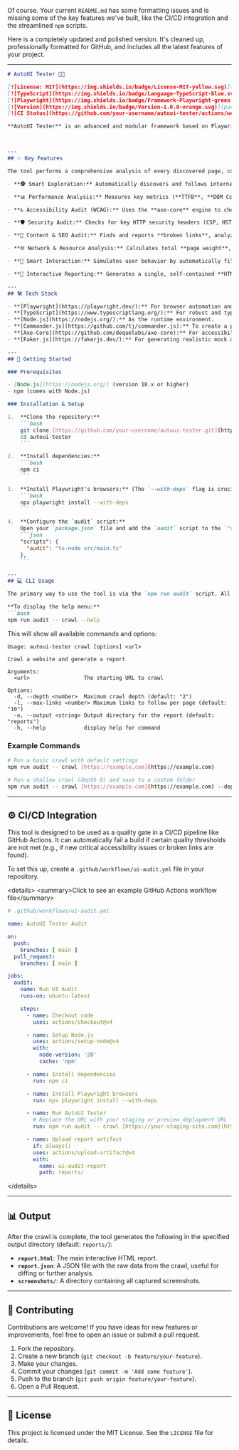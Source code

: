 Of course. Your current `README.md` has some formatting issues and is missing some of the key features we've built, like the CI/CD integration and the streamlined `npm` scripts.

Here is a completely updated and polished version. It's cleaned up, professionally formatted for GitHub, and includes all the latest features of your project.

-----

````markdown
# AutoUI Tester 🤖🧪

[![License: MIT](https://img.shields.io/badge/License-MIT-yellow.svg)](https://opensource.org/licenses/MIT)
[![TypeScript](https://img.shields.io/badge/Language-TypeScript-blue.svg)](https://www.typescriptlang.org/)
[![Playwright](https://img.shields.io/badge/Framework-Playwright-green.svg)](https://playwright.dev/)
[![Version](https://img.shields.io/badge/Version-1.0.0-orange.svg)](package.json)
[![CI Status](https://github.com/your-username/autoui-tester/actions/workflows/ui-audit.yml/badge.svg)](https://github.com/your-username/autoui-tester/actions)

**AutoUI Tester** is an advanced and modular framework based on Playwright, designed for automated website auditing. The tool independently explores an entire website, collects key metrics, captures screenshots, and generates a clean, interactive HTML report—all without needing to write test scripts.



---
## ✨ Key Features

The tool performs a comprehensive analysis of every discovered page, covering:

- **🕵️ Smart Exploration:** Automatically discovers and follows internal links up to a configurable depth, collecting titles, HTTP statuses, and screenshots.

- **📊 Performance Analysis:** Measures key metrics (**TTFB**, **DOM Content Loaded**, **Load Time**) and provides an instant rating (🟢 Fast / 🟡 Medium / 🔴 Slow).

- **♿ Accessibility Audit (WCAG):** Uses the **axe-core** engine to check for compliance with WCAG standards, detecting issues like missing `alt` attributes, low contrast, and ARIA violations.

- **🛡️ Security Audit:** Checks for key HTTP security headers (CSP, HSTS, etc.) and detects resources loaded over an insecure connection (Mixed Content).

- **🎯 Content & SEO Audit:** Finds and reports **broken links**, analyzes images for missing alt text and large file sizes, and checks basic SEO metrics.

- **🌐 Network & Resource Analysis:** Calculates total **page weight**, counts network requests, identifies the heaviest resources, and detects **unused CSS**.

- **🤖 Smart Interaction:** Simulates user behavior by automatically filling forms with mock data and clicking on key action buttons.

- **🧾 Interactive Reporting:** Generates a single, self-contained **HTML** file with a detailed, filterable, and sortable results table.

---
## 🛠️ Tech Stack

- **[Playwright](https://playwright.dev/):** For browser automation and crawling.
- **[TypeScript](https://www.typescriptlang.org/):** For robust and type-safe code.
- **[Node.js](https://nodejs.org/):** As the runtime environment.
- **[Commander.js](https://github.com/tj/commander.js):** To create a professional command-line interface (CLI).
- **[Axe-Core](https://github.com/dequelabs/axe-core):** For accessibility scanning.
- **[Faker.js](https://fakerjs.dev/):** For generating realistic mock data for form filling.

---
## 🚀 Getting Started

### Prerequisites

- [Node.js](https://nodejs.org/) (version 18.x or higher)
- npm (comes with Node.js)

### Installation & Setup

1.  **Clone the repository:**
    ```bash
    git clone [https://github.com/your-username/autoui-tester.git](https://github.com/your-username/autoui-tester.git)
    cd autoui-tester
    ```

2.  **Install dependencies:**
    ```bash
    npm ci
    ```

3.  **Install Playwright's browsers:** (The `--with-deps` flag is crucial for CI environments)
    ```bash
    npx playwright install --with-deps
    ```

4.  **Configure the `audit` script:**
    Open your `package.json` file and add the `audit` script to the `"scripts"` section.
    ```json
    "scripts": {
      "audit": "ts-node src/main.ts"
    },
    ```

---
## 💻 CLI Usage

The primary way to use the tool is via the `npm run audit` script. All arguments after `--` are passed directly to the application.

**To display the help menu:**
```bash
npm run audit -- crawl --help
````

This will show all available commands and options:

```
Usage: autoui-tester crawl [options] <url>

Crawl a website and generate a report

Arguments:
  <url>                 The starting URL to crawl

Options:
  -d, --depth <number>  Maximum crawl depth (default: "2")
  -l, --max-links <number> Maximum links to follow per page (default: "10")
  -o, --output <string> Output directory for the report (default: "reports")
  -h, --help            display help for command
```

### Example Commands

```bash
# Run a basic crawl with default settings
npm run audit -- crawl [https://example.com](https://example.com)

# Run a shallow crawl (depth 0) and save to a custom folder
npm run audit -- crawl [https://example.com](https://example.com) --depth 0 --output my-audit-report
```

-----

## ⚙️ CI/CD Integration

This tool is designed to be used as a quality gate in a CI/CD pipeline like GitHub Actions. It can automatically fail a build if certain quality thresholds are not met (e.g., if new critical accessibility issues or broken links are found).

To set this up, create a `.github/workflows/ui-audit.yml` file in your repository.

\<details\>
\<summary\>Click to see an example GitHub Actions workflow file\</summary\>

```yaml
# .github/workflows/ui-audit.yml

name: AutoUI Tester Audit

on:
  push:
    branches: [ main ]
  pull_request:
    branches: [ main ]

jobs:
  audit:
    name: Run UI Audit
    runs-on: ubuntu-latest

    steps:
      - name: Checkout code
        uses: actions/checkout@v4

      - name: Setup Node.js
        uses: actions/setup-node@v4
        with:
          node-version: '20'
          cache: 'npm'

      - name: Install dependencies
        run: npm ci

      - name: Install Playwright browsers
        run: npx playwright install --with-deps

      - name: Run AutoUI Tester
        # Replace the URL with your staging or preview deployment URL
        run: npm run audit -- crawl [https://your-staging-site.com](https://your-staging-site.com) --depth 1

      - name: Upload report artifact
        if: always()
        uses: actions/upload-artifact@v4
        with:
          name: ui-audit-report
          path: reports/
```

\</details\>

-----

## 📊 Output

After the crawl is complete, the tool generates the following in the specified output directory (default: `reports/`):

  - **`report.html`**: The main interactive HTML report.
  - **`report.json`**: A JSON file with the raw data from the crawl, useful for diffing or further analysis.
  - **`screenshots/`**: A directory containing all captured screenshots.

-----

## 🤝 Contributing

Contributions are welcome\! If you have ideas for new features or improvements, feel free to open an issue or submit a pull request.

1.  Fork the repository.
2.  Create a new branch (`git checkout -b feature/your-feature`).
3.  Make your changes.
4.  Commit your changes (`git commit -m 'Add some feature'`).
5.  Push to the branch (`git push origin feature/your-feature`).
6.  Open a Pull Request.

-----

## 📄 License

This project is licensed under the MIT License. See the `LICENSE` file for details.

```
```
